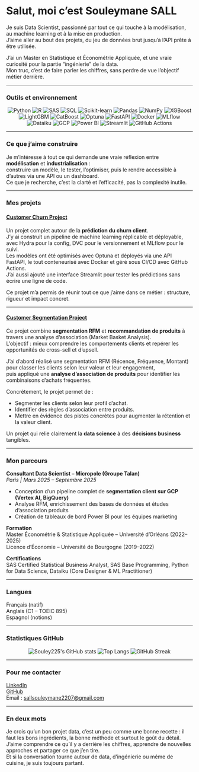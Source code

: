 # Salut, moi c’est Souleymane SALL

Je suis Data Scientist, passionné par tout ce qui touche à la modélisation, au machine learning et à la mise en production.  
J’aime aller au bout des projets, du jeu de données brut jusqu’à l’API prête à être utilisée.  

J’ai un Master en Statistique et Économétrie Appliquée, et une vraie curiosité pour la partie “ingénierie” de la data.  
Mon truc, c’est de faire parler les chiffres, sans perdre de vue l’objectif métier derrière.

---

### Outils et environnement

<div align="center">

![Python](https://img.shields.io/badge/Python-3670A0?style=for-the-badge&logo=python&logoColor=ffdd54)
![R](https://img.shields.io/badge/R-276DC3?style=for-the-badge&logo=r&logoColor=white)
![SAS](https://img.shields.io/badge/SAS-1E90FF?style=for-the-badge&logo=sas&logoColor=white)
![SQL](https://img.shields.io/badge/SQL-005C84?style=for-the-badge&logo=postgresql&logoColor=white)
![Scikit-learn](https://img.shields.io/badge/Scikit--learn-F7931E?style=for-the-badge&logo=scikit-learn&logoColor=white)
![Pandas](https://img.shields.io/badge/Pandas-150458?style=for-the-badge&logo=pandas&logoColor=white)
![NumPy](https://img.shields.io/badge/NumPy-013243?style=for-the-badge&logo=numpy&logoColor=white)
![XGBoost](https://img.shields.io/badge/XGBoost-FF6F00?style=for-the-badge&logo=xgboost&logoColor=white)
![LightGBM](https://img.shields.io/badge/LightGBM-1C1C1C?style=for-the-badge&logo=lightgbm&logoColor=white)
![CatBoost](https://img.shields.io/badge/CatBoost-FFCC00?style=for-the-badge&logoColor=black)
![Optuna](https://img.shields.io/badge/Optuna-0080FF?style=for-the-badge&logoColor=white)
![FastAPI](https://img.shields.io/badge/FastAPI-009688?style=for-the-badge&logo=fastapi&logoColor=white)
![Docker](https://img.shields.io/badge/Docker-0db7ed?style=for-the-badge&logo=docker&logoColor=white)
![MLflow](https://img.shields.io/badge/MLflow-0194E2?style=for-the-badge&logo=mlflow&logoColor=white)
![Dataiku](https://img.shields.io/badge/Dataiku-00C7B7?style=for-the-badge&logo=dataiku&logoColor=white)
![GCP](https://img.shields.io/badge/Google_Cloud-4285F4?style=for-the-badge&logo=googlecloud&logoColor=white)
![Power BI](https://img.shields.io/badge/Power%20BI-F2C811?style=for-the-badge&logo=powerbi&logoColor=black)
![Streamlit](https://img.shields.io/badge/Streamlit-FF4B4B?style=for-the-badge&logo=streamlit&logoColor=white)
![GitHub Actions](https://img.shields.io/badge/GitHub%20Actions-2088FF?style=for-the-badge&logo=githubactions&logoColor=white)

</div>

---

### Ce que j’aime construire

Je m’intéresse à tout ce qui demande une vraie réflexion entre **modélisation** et **industrialisation** :  
construire un modèle, le tester, l’optimiser, puis le rendre accessible à d’autres via une API ou un dashboard.  
Ce que je recherche, c’est la clarté et l’efficacité, pas la complexité inutile.

---

### Mes projets

#### [Customer Churn Project](https://github.com/Souley225/Customer_Churn_Project)

Un projet complet autour de la **prédiction du churn client**.  
J’y ai construit un pipeline de machine learning réplicable et déployable, avec Hydra pour la config, DVC pour le versionnement et MLflow pour le suivi.  
Les modèles ont été optimisés avec Optuna et déployés via une API FastAPI, le tout conteneurisé avec Docker et géré sous CI/CD avec GitHub Actions.  
J’ai aussi ajouté une interface Streamlit pour tester les prédictions sans écrire une ligne de code.

Ce projet m’a permis de réunir tout ce que j’aime dans ce métier : structure, rigueur et impact concret.

---

#### [Customer Segmentation Project](https://github.com/Souley225/Customer_segmentation_project)

Ce projet combine **segmentation RFM** et **recommandation de produits** à travers une analyse d’association (Market Basket Analysis).  
L’objectif : mieux comprendre les comportements clients et repérer les opportunités de cross-sell et d’upsell.  

J’ai d’abord réalisé une segmentation RFM (Récence, Fréquence, Montant) pour classer les clients selon leur valeur et leur engagement,  
puis appliqué une **analyse d’association de produits** pour identifier les combinaisons d’achats fréquentes.  

Concrètement, le projet permet de :  
- Segmenter les clients selon leur profil d’achat.  
- Identifier des règles d’association entre produits.  
- Mettre en évidence des pistes concrètes pour augmenter la rétention et la valeur client.  

Un projet qui relie clairement la **data science** à des **décisions business** tangibles.

---

### Mon parcours

**Consultant Data Scientist – Micropole (Groupe Talan)**  
*Paris | Mars 2025 – Septembre 2025*  
- Conception d’un pipeline complet de **segmentation client sur GCP (Vertex AI, BigQuery)**  
- Analyse RFM, enrichissement des bases de données et études d’association produits  
- Création de tableaux de bord Power BI pour les équipes marketing  

**Formation**  
Master Économétrie & Statistique Appliquée – Université d’Orléans (2022–2025)  
Licence d’Économie – Université de Bourgogne (2019–2022)

**Certifications**  
SAS Certified Statistical Business Analyst, SAS Base Programming, Python for Data Science, Dataiku (Core Designer & ML Practitioner)

---

### Langues

Français (natif)  
Anglais (C1 – TOEIC 895)  
Espagnol (notions)

---

### Statistiques GitHub

<div align="center">

![Souley225's GitHub stats](https://github-readme-stats.vercel.app/api?username=Souley225&show_icons=true&theme=tokyonight&hide_border=true&count_private=true)
![Top Langs](https://github-readme-stats.vercel.app/api/top-langs/?username=Souley225&layout=compact&theme=tokyonight&hide_border=true)
![GitHub Streak](https://github-readme-streak-stats.herokuapp.com/?user=Souley225&theme=tokyonight&hide_border=true)

</div>

---

### Pour me contacter

[LinkedIn](https://www.linkedin.com/in/souleymanes-sall)  
[GitHub](https://github.com/Souley225)  
Email : [sallsouleymane2207@gmail.com](mailto:sallsouleymane2207@gmail.com)

---

### En deux mots

Je crois qu’un bon projet data, c’est un peu comme une bonne recette : il faut les bons ingrédients, la bonne méthode et surtout le goût du détail.  
J’aime comprendre ce qu’il y a derrière les chiffres, apprendre de nouvelles approches et partager ce que j’en tire.  
Et si la conversation tourne autour de data, d’ingénierie ou même de cuisine, je suis toujours partant.
